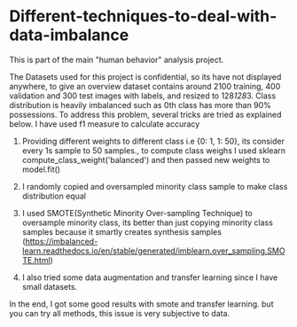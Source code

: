 # Different-techniques-to-deal-with-data-imbalance
This is part of the main "human behavior" analysis project.

The Datasets used for this project is confidential, so its have not displayed anywhere, to give an overview dataset contains around 2100 training, 400 validation and 300 test images with labels, and resized to 128*128*3. Class distribution is heavily imbalanced such as 0th class has more than 90% possessions. To address this problem, several tricks are tried as explained below. I have used f1 measure to calculate accuracy

1. Providing different weights to different class i.e {0: 1, 1: 50}, its consider every 1s sample to 50 samples., to compute class weighs I used sklearn compute_class_weight('balanced') and then passed new weights to model.fit()

2. I randomly copied and oversampled  minority class sample to make class distribution equal

3. I used SMOTE(Synthetic Minority Over-sampling Technique) to oversample minority class, its better than just copying minority class samples because it smartly creates synthesis samples (https://imbalanced-learn.readthedocs.io/en/stable/generated/imblearn.over_sampling.SMOTE.html)

4. I also tried some data augmentation and transfer learning since I have small datasets. 

In the end, I got some good results with smote and transfer learning. but you can try all methods, this issue is very subjective to data.
